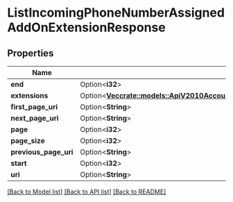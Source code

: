 # ListIncomingPhoneNumberAssignedAddOnExtensionResponse

## Properties

Name | Type | Description | Notes
------------ | ------------- | ------------- | -------------
**end** | Option<**i32**> |  | [optional]
**extensions** | Option<[**Vec<crate::models::ApiV2010AccountIncomingPhoneNumberIncomingPhoneNumberAssignedAddOnIncomingPhoneNumberAssignedAddOnExtension>**](api.v2010.account.incoming_phone_number.incoming_phone_number_assigned_add_on.incoming_phone_number_assigned_add_on_extension.md)> |  | [optional]
**first_page_uri** | Option<**String**> |  | [optional]
**next_page_uri** | Option<**String**> |  | [optional]
**page** | Option<**i32**> |  | [optional]
**page_size** | Option<**i32**> |  | [optional]
**previous_page_uri** | Option<**String**> |  | [optional]
**start** | Option<**i32**> |  | [optional]
**uri** | Option<**String**> |  | [optional]

[[Back to Model list]](../README.md#documentation-for-models) [[Back to API list]](../README.md#documentation-for-api-endpoints) [[Back to README]](../README.md)


